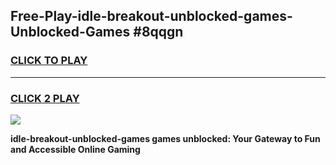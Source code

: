 
## Free-Play-idle-breakout-unblocked-games-Unblocked-Games #8qqgn
<h3>
<a href="https://news.freeplayer.one?title=idle-breakout-unblocked-games&ref=8M">CLICK TO PLAY</a></h3>
<hr>

<h3>
<a href="https://news.freeplayer.one?title=idle-breakout-unblocked-games&ref=8M">CLICK 2 PLAY</a>
  
</h3>

<a href="https://news.freeplayer.one?title=idle-breakout-unblocked-games&ref=8M"><img src="https://clearcache.store/games.png"></a>


**idle-breakout-unblocked-games games unblocked: Your Gateway to Fun and Accessible Online Gaming**
